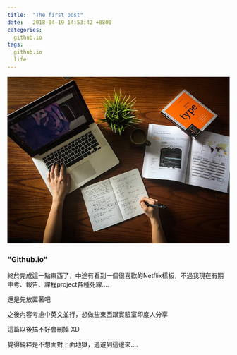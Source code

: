 ```yaml
---
title:  "The first post"
date:   2018-04-19 14:53:42 +0800
categories:
  github.io
tags:
  github.io
  life
---
```



![placeholder](/assets/workspace-computer-at-work-business-preview.jpg "Escape from Hell")



### **"Github.io"**

終於完成這一點東西了，中途有看到一個很喜歡的Netflix樣板，不過我現在有期中考、報告、課程project各種死線....

還是先放置著吧

之後內容考慮中英文並行，想做些東西跟實驗室印度人分享

這篇以後搞不好會刪掉 XD

覺得純粹是不想面對上面地獄，逃避到這邊來....


